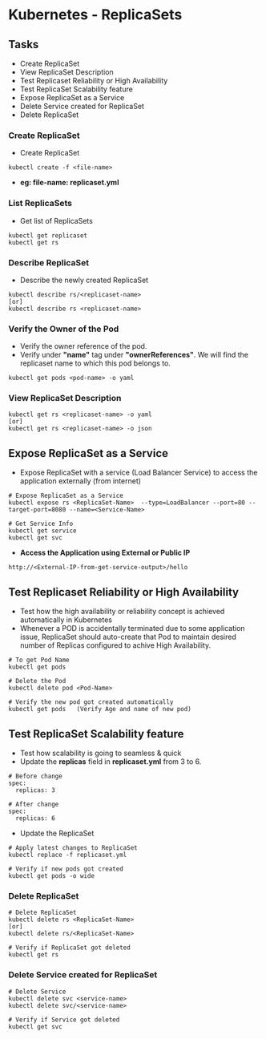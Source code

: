 # Kubernetes - ReplicaSets
## Tasks
- Create ReplicaSet
- View ReplicaSet Description
- Test Replicaset Reliability or High Availability 
- Test ReplicaSet Scalability feature
- Expose ReplicaSet as a Service
- Delete Service created for ReplicaSet
- Delete ReplicaSet

### Create ReplicaSet
- Create ReplicaSet
```
kubectl create -f <file-name>
```
- **eg: file-name: replicaset.yml**

### List ReplicaSets
- Get list of ReplicaSets
```
kubectl get replicaset
kubectl get rs
```

### Describe ReplicaSet
- Describe the newly created ReplicaSet
```
kubectl describe rs/<replicaset-name>
[or]
kubectl describe rs <replicaset-name>
```


### Verify the Owner of the Pod
- Verify the owner reference of the pod.
- Verify under **"name"** tag under **"ownerReferences"**. We will find the replicaset name to which this pod belongs to. 
```
kubectl get pods <pod-name> -o yaml
```
### View ReplicaSet Description
```
kubectl get rs <replicaset-name> -o yaml
[or]
kubectl get rs <replicaset-name> -o json
```

## Expose ReplicaSet as a Service
- Expose ReplicaSet with a service (Load Balancer Service) to access the application externally (from internet)
```
# Expose ReplicaSet as a Service
kubectl expose rs <ReplicaSet-Name>  --type=LoadBalancer --port=80 --target-port=8080 --name=<Service-Name>

# Get Service Info
kubectl get service
kubectl get svc

```
- **Access the Application using External or Public IP**
```
http://<External-IP-from-get-service-output>/hello
```

## Test Replicaset Reliability or High Availability 
- Test how the high availability or reliability concept is achieved automatically in Kubernetes
- Whenever a POD is accidentally terminated due to some application issue, ReplicaSet should auto-create that Pod to maintain desired number of Replicas configured to achive High Availability.
```
# To get Pod Name
kubectl get pods

# Delete the Pod
kubectl delete pod <Pod-Name>

# Verify the new pod got created automatically
kubectl get pods   (Verify Age and name of new pod)
``` 

## Test ReplicaSet Scalability feature 
- Test how scalability is going to seamless & quick
- Update the **replicas** field in **replicaset.yml** from 3 to 6.
```
# Before change
spec:
  replicas: 3

# After change
spec:
  replicas: 6
```
- Update the ReplicaSet
```
# Apply latest changes to ReplicaSet
kubectl replace -f replicaset.yml

# Verify if new pods got created
kubectl get pods -o wide
```

### Delete ReplicaSet
```
# Delete ReplicaSet
kubectl delete rs <ReplicaSet-Name>
[or]
kubectl delete rs/<ReplicaSet-Name>

# Verify if ReplicaSet got deleted
kubectl get rs
```

### Delete Service created for ReplicaSet
```
# Delete Service
kubectl delete svc <service-name>
kubectl delete svc/<service-name>

# Verify if Service got deleted
kubectl get svc
```
